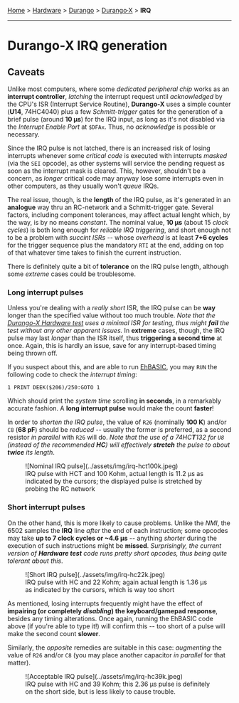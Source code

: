[Home](../../index.md) > [Hardware](../../hardware.md) > [Durango](../arch.md) > [Durango·X](../durango.md) > **IRQ**
___
# Durango-X IRQ generation

## Caveats

Unlike most computers, where some _dedicated peripheral chip_ works as an **interrupt controller**, _latching_ the interrupt request
until _acknowledged_ by the CPU's ISR (Interrupt Service Routine), **Durango-X** uses a simple counter (**U14**, 74HC4040) plus a few
_Schmitt-trigger_ gates for the generation of a brief pulse (around **10 µs**) for the IRQ input, as long as it's not disabled via
the _Interrupt Enable Port_ at `$DFAx`. Thus, no _acknowledge_ is possible or necessary.

Since the IRQ pulse is not latched, there is an increased risk of losing interrupts whenever some _critical code_ is executed with
interrupts _masked_ (via the `SEI` opcode), as other systems will service the pending request as soon as the interrupt mask is cleared.
This, however, shouldn't be a concern, as _longer_ critical code may anyway lose some interrupts even in other computers, as they
usually won't _queue_ IRQs.

The real issue, though, is the **length** of the IRQ pulse, as it's generated in an **analogue** way thru an RC-network and a
Schmitt-trigger gate. Several factors, including component tolerances, may affect actual lenght which, by the way, is by no means
_constant_. The nominal value, **10 µs** (about 15 _clock cycles_) is both long enough for _reliable IRQ triggering_,
and short enough not to be a problem with _succint ISRs_ -- whose _overhead_ is at least **7+6 cycles** for the trigger sequence plus
the mandatory `RTI` at the end, adding on top of that whatever time takes to finish the current instruction.

There is definitely quite a bit of **tolerance** on the IRQ pulse length, although some _extreme_ cases could be troublesome.

### Long interrupt pulses

Unless you're dealing with a _really short_ ISR, the IRQ pulse can be **way** longer than the specified value without too much trouble.
_Note that the [Durango-X Hardware test](../software/fulltest.md) uses a minimal ISR for testing, thus might **fail** the test
without any other apparent issues._
In **extreme** cases, though, the IRQ pulse may last _longer_ than the ISR itself, thus **triggering a second time** at once. Again, this is hardly
an issue, save for any interrupt-based timing being thrown off.

If you suspect about this, and are able to run [EhBASIC](../software/ehbasic.md), you may `RUN` the following code to check the _interrupt timing_:

```
1 PRINT DEEK($206)/250:GOTO 1
```

Which should print the _system time_  scrolling **in seconds**, in a remarkably accurate fashion. A **long interrupt pulse**
would make the count **faster**!

In order to _shorten the IRQ pulse_, the value of `R26` (nominally **100 K**) and/or `C8` (**68 pF**) should be _reduced_ -- usually the former is preferred, as a second resistor _in parallel_ with `R26` will do.
_Note that the use of a 74HC**T**132 for `U8` (instead of the recommended **HC**) will effectively **stretch** the pulse to about **twice** its length_.

<figure markdown>
![Nominal IRQ pulse](../assets/img/irq-hct100k.jpeg)
<figcaption>IRQ pulse with HCT and 100 Kohm, actual length is 11.2 µs as indicated by the cursors; the displayed pulse is stretched by probing the RC network</figcaption>
</figure>

### Short interrupt pulses

On the other hand, this is more likely to cause problems. Unlike the _NMI_, the 6502 samples the **IRQ** line _after_ the end of each instruction;
some opcodes may take **up to 7 clock cycles or ~4.6 µs** -- anything _shorter_ during the execution of such instructions might be **missed**.
_Surprisingly, the current  version of **Hardware test** code runs pretty short opcodes, thus being quite tolerant about this_.

<figure markdown>
![Short IRQ pulse](../assets/img/irq-hc22k.jpeg)
<figcaption>IRQ pulse with HC and 22 Kohm; again actual length is 1.36 µs as indicated by the cursors, which is way too short</figcaption>
</figure>

As mentioned, losing interrupts frequently might have the effect of **impairing (or completely _disabling_) the keyboard/gamepad response**,
besides any timing alterations. Once again, running the EhBASIC code above (if you're able to type it!) will confirm this -- too short of a pulse
will make the second count **slower**.

Similarly, the _opposite_ remedies are suitable in this case: _augmenting_ the value of `R26` and/or `C8` (you may place another capacitor
_in parallel_ for that matter).

<figure markdown>
![Acceptable IRQ pulse](../assets/img/irq-hc39k.jpeg)
<figcaption>IRQ pulse with HC and 39 Kohm; this 2.36 µs pulse is definitely on the short side, but is less likely to cause trouble. </figcaption>
</figure>
